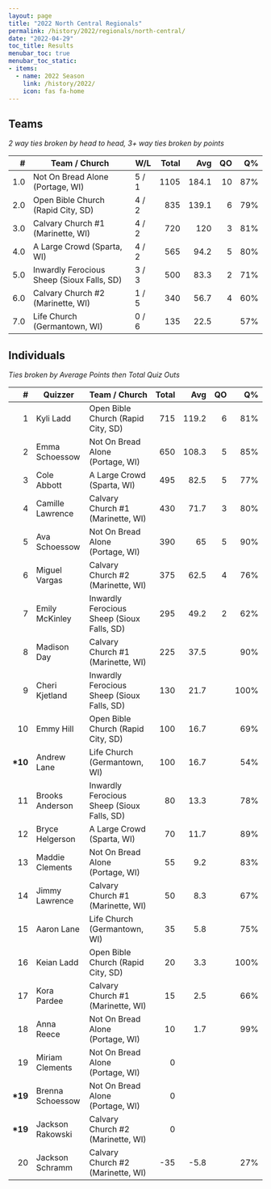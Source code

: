 ```yaml
---
layout: page
title: "2022 North Central Regionals"
permalink: /history/2022/regionals/north-central/
date: "2022-04-29"
toc_title: Results
menubar_toc: true
menubar_toc_static:
- items:
  - name: 2022 Season
    link: /history/2022/
    icon: fas fa-home
---
```

## Teams

*2 way ties broken by head to head, 3+ way ties broken by points*

| #   | Team / Church                              | W/L   | Total | Avg   | QO | Q%  |
|----:|--------------------------------------------|-------|------:|------:|---:|----:|
| 1.0 | Not On Bread Alone (Portage, WI)           | 5 / 1 | 1105  | 184.1 | 10 | 87% |
| 2.0 | Open Bible Church (Rapid City, SD)         | 4 / 2 | 835   | 139.1 | 6  | 79% |
| 3.0 | Calvary Church #1 (Marinette, WI)          | 4 / 2 | 720   | 120   | 3  | 81% |
| 4.0 | A Large Crowd (Sparta, WI)                 | 4 / 2 | 565   | 94.2  | 5  | 80% |
| 5.0 | Inwardly Ferocious Sheep (Sioux Falls, SD) | 3 / 3 | 500   | 83.3  | 2  | 71% |
| 6.0 | Calvary Church #2 (Marinette, WI)          | 1 / 5 | 340   | 56.7  | 4  | 60% |
| 7.0 | Life Church (Germantown, WI)               | 0 / 6 | 135   | 22.5  |    | 57% |

## Individuals

*Ties broken by Average Points then Total Quiz Outs*

| #        | Quizzer          | Team / Church                              | Total | Avg   | QO | Q%   |
|---------:|------------------|--------------------------------------------|------:|------:|---:|-----:|
| 1        | Kyli Ladd        | Open Bible Church (Rapid City, SD)         | 715   | 119.2 | 6  | 81%  |
| 2        | Emma Schoessow   | Not On Bread Alone (Portage, WI)           | 650   | 108.3 | 5  | 85%  |
| 3        | Cole Abbott      | A Large Crowd (Sparta, WI)                 | 495   | 82.5  | 5  | 77%  |
| 4        | Camille Lawrence | Calvary Church #1 (Marinette, WI)          | 430   | 71.7  | 3  | 80%  |
| 5        | Ava Schoessow    | Not On Bread Alone (Portage, WI)           | 390   | 65    | 5  | 90%  |
| 6        | Miguel Vargas    | Calvary Church #2 (Marinette, WI)          | 375   | 62.5  | 4  | 76%  |
| 7        | Emily McKinley   | Inwardly Ferocious Sheep (Sioux Falls, SD) | 295   | 49.2  | 2  | 62%  |
| 8        | Madison Day      | Calvary Church #1 (Marinette, WI)          | 225   | 37.5  |    | 90%  |
| 9        | Cheri Kjetland   | Inwardly Ferocious Sheep (Sioux Falls, SD) | 130   | 21.7  |    | 100% |
| 10       | Emmy Hill        | Open Bible Church (Rapid City, SD)         | 100   | 16.7  |    | 69%  |
| **\*10** | Andrew Lane      | Life Church (Germantown, WI)               | 100   | 16.7  |    | 54%  |
| 11       | Brooks Anderson  | Inwardly Ferocious Sheep (Sioux Falls, SD) | 80    | 13.3  |    | 78%  |
| 12       | Bryce Helgerson  | A Large Crowd (Sparta, WI)                 | 70    | 11.7  |    | 89%  |
| 13       | Maddie Clements  | Not On Bread Alone (Portage, WI)           | 55    | 9.2   |    | 83%  |
| 14       | Jimmy Lawrence   | Calvary Church #1 (Marinette, WI)          | 50    | 8.3   |    | 67%  |
| 15       | Aaron Lane       | Life Church (Germantown, WI)               | 35    | 5.8   |    | 75%  |
| 16       | Keian Ladd       | Open Bible Church (Rapid City, SD)         | 20    | 3.3   |    | 100% |
| 17       | Kora Pardee      | Calvary Church #1 (Marinette, WI)          | 15    | 2.5   |    | 66%  |
| 18       | Anna Reece       | Not On Bread Alone (Portage, WI)           | 10    | 1.7   |    | 99%  |
| 19       | Miriam Clements  | Not On Bread Alone (Portage, WI)           | 0     |       |    |      |
| **\*19** | Brenna Schoessow | Not On Bread Alone (Portage, WI)           | 0     |       |    |      |
| **\*19** | Jackson Rakowski | Calvary Church #2 (Marinette, WI)          | 0     |       |    |      |
| 20       | Jackson Schramm  | Calvary Church #2 (Marinette, WI)          | -35   | -5.8  |    | 27%  |

